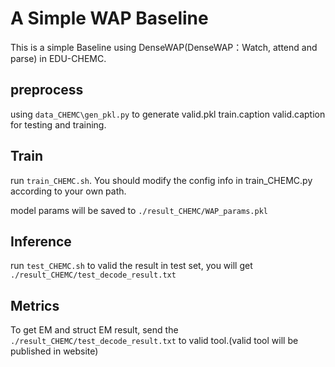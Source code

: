 # A Simple WAP Baseline

This is a simple Baseline using DenseWAP(DenseWAP：Watch, attend and parse) in EDU-CHEMC.

## preprocess
using `data_CHEMC\gen_pkl.py` to generate valid.pkl train.caption valid.caption for testing and training.

## Train
run `train_CHEMC.sh`. You should modify the config info in train_CHEMC.py according to your own path. 

model params will be saved to `./result_CHEMC/WAP_params.pkl`

## Inference
run `test_CHEMC.sh` to valid the result in test set, you will get `./result_CHEMC/test_decode_result.txt`



## Metrics
To get EM and struct EM result, send the `./result_CHEMC/test_decode_result.txt` to valid tool.(valid tool will be published in website)
